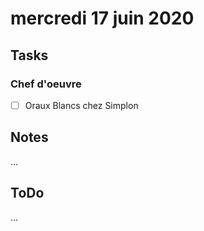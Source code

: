 # mercredi 17 juin 2020

## Tasks

### Chef d'oeuvre

- [ ] Oraux Blancs chez Simplon

## Notes

...

## ToDo

...
